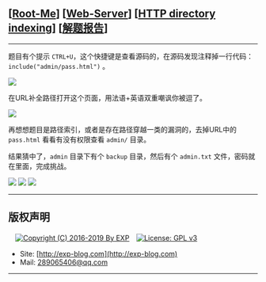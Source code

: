 ## [[Root-Me](https://www.root-me.org/)] [[Web-Server](https://www.root-me.org/en/Challenges/Web-Server/)] [[HTTP directory indexing](https://www.root-me.org/en/Challenges/Web-Server/HTTP-directory-indexing)] [[解题报告](http://exp-blog.com/2019/01/13/pid-2966/)]

------

题目有个提示 `CTRL+U`，这个快捷键是查看源码的，在源码发现注释掉一行代码：`include("admin/pass.html")` 。

![](https://github.com/lyy289065406/CTF-Solving-Reports/blob/master/rootme/Web-Server/%5B08%5D%20%5B15P%5D%20HTTP%20directory%20indexing/imgs/01.png)

在URL补全路径打开这个页面，用法语+英语双重嘲讽你被逗了。

![](https://github.com/lyy289065406/CTF-Solving-Reports/blob/master/rootme/Web-Server/%5B08%5D%20%5B15P%5D%20HTTP%20directory%20indexing/imgs/02.png)

再想想题目是路径索引，或者是存在路径穿越一类的漏洞的，去掉URL中的 `pass.html` 看看有没有权限查看 `admin/` 目录。

结果猜中了，`admin` 目录下有个 `backup` 目录，然后有个 `admin.txt` 文件，密码就在里面，完成挑战。

![](https://github.com/lyy289065406/CTF-Solving-Reports/blob/master/rootme/Web-Server/%5B08%5D%20%5B15P%5D%20HTTP%20directory%20indexing/imgs/03.png)
![](https://github.com/lyy289065406/CTF-Solving-Reports/blob/master/rootme/Web-Server/%5B08%5D%20%5B15P%5D%20HTTP%20directory%20indexing/imgs/04.png)
![](https://github.com/lyy289065406/CTF-Solving-Reports/blob/master/rootme/Web-Server/%5B08%5D%20%5B15P%5D%20HTTP%20directory%20indexing/imgs/05.png)

------

## 版权声明

　[![Copyright (C) 2016-2019 By EXP](https://img.shields.io/badge/Copyright%20(C)-2016~2019%20By%20EXP-blue.svg)](http://exp-blog.com)　[![License: GPL v3](https://img.shields.io/badge/License-GPL%20v3-blue.svg)](https://www.gnu.org/licenses/gpl-3.0)
  

- Site: [http://exp-blog.com](http://exp-blog.com) 
- Mail: <a href="mailto:289065406@qq.com?subject=[EXP's Github]%20Your%20Question%20（请写下您的疑问）&amp;body=What%20can%20I%20help%20you?%20（需要我提供什么帮助吗？）">289065406@qq.com</a>


------
